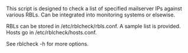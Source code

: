 This script is designed to check a list of specified mailserver IPs against various RBLs. Can be integrated into monitoring systems or elsewise.

RBLs can be stored in /etc/rblcheck/rbls.conf. A sample list is provided. Hosts go in /etc/rblcheck/hosts.conf.

See rblcheck -h for more options.
